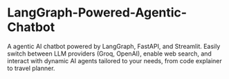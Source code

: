 # LangGraph-Powered-Agentic-Chatbot
A agentic AI chatbot powered by LangGraph, FastAPI, and Streamlit. Easily switch between LLM providers (Groq, OpenAI), enable web search, and interact with dynamic AI agents tailored to your needs, from code explainer to travel planner.

